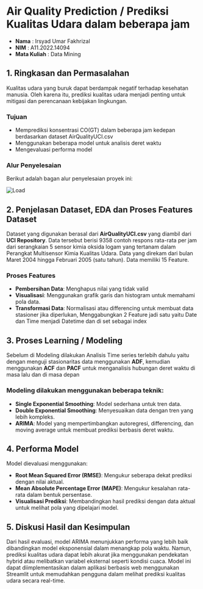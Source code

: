 # Air Quality Prediction / Prediksi Kualitas Udara dalam beberapa jam
- **Nama**         : Irsyad Umar Fakhrizal
- **NIM**          : A11.2022.14094
- **Mata Kuliah**  : Data Mining

## 1. Ringkasan dan Permasalahan
Kualitas udara yang buruk dapat berdampak negatif terhadap kesehatan manusia. Oleh karena itu, prediksi kualitas udara menjadi penting untuk mitigasi dan perencanaan kebijakan lingkungan.

### Tujuan
- Memprediksi konsentrasi CO(GT) dalam beberapa jam kedepan berdasarkan dataset AirQualityUCI.csv
- Menggunakan beberapa model untuk analisis deret waktu
- Mengevaluasi performa model

### Alur Penyelesaian
Berikut adalah bagan alur penyelesaian proyek ini:

![Load](https://github.com/user-attachments/assets/4ee17050-f5d3-443e-b806-772a6872c00b)

## 2. Penjelasan Dataset, EDA dan Proses Features Dataset
Dataset yang digunakan berasal dari **AirQualityUCI.csv** yang diambil dari **UCI Repository**. Data tersebut berisi 9358 contoh respons rata-rata per jam dari serangkaian 5 sensor kimia oksida logam yang tertanam dalam Perangkat Multisensor Kimia Kualitas Udara. Data yang direkam dari bulan Maret 2004 hingga Februari 2005 (satu tahun). Data memiliki 15 Feature.
### Proses Features
- **Pembersihan Data**: Menghapus nilai yang tidak valid
- **Visualisasi**: Menggunakan grafik garis dan histogram untuk memahami pola data.
- **Transformasi Data**: Normalisasi atau differencing untuk membuat data stasioner jika diperlukan, Menggabungkan 2 Feature jadi satu yaitu Date dan Time menjadi Datetime dan di set sebagai index

## 3. Proses Learning / Modeling
Sebelum di Modeling dilakukan Analisis Time series terlebih dahulu yaitu dengan menguji stasionaritas data menggunakan **ADF**, kemudian menggunakan **ACF** dan **PACF** untuk menganalisis hubungan deret waktu di masa lalu dan di masa depan
### Modeling dilakukan menggunakan beberapa teknik:
- **Single Exponential Smoothing**: Model sederhana untuk tren data.
- **Double Exponential Smoothing**: Menyesuaikan data dengan tren yang lebih kompleks.
- **ARIMA**: Model yang mempertimbangkan autoregresi, differencing, dan moving average untuk membuat prediksi berbasis deret waktu.

## 4. Performa Model
Model dievaluasi menggunakan:
- **Root Mean Squared Error (RMSE)**: Mengukur seberapa dekat prediksi dengan nilai aktual.
- **Mean Absolute Percentage Error (MAPE)**: Mengukur kesalahan rata-rata dalam bentuk persentase.
- **Visualisasi Prediksi**: Membandingkan hasil prediksi dengan data aktual untuk melihat pola yang dipelajari model.

## 5. Diskusi Hasil dan Kesimpulan
Dari hasil evaluasi, model ARIMA menunjukkan performa yang lebih baik dibandingkan model eksponensial dalam menangkap pola waktu. Namun, prediksi kualitas udara dapat lebih akurat jika menggunakan pendekatan hybrid atau melibatkan variabel eksternal seperti kondisi cuaca. Model ini dapat diimplementasikan dalam aplikasi berbasis web menggunakan Streamlit untuk memudahkan pengguna dalam melihat prediksi kualitas udara secara real-time.
